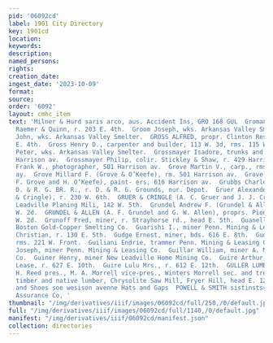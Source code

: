 ```yaml
---
pid: '06092cd'
label: 1901 City Directory
key: 1901cd
location: 
keywords: 
description: 
named_persons: 
rights: 
creation_date: 
ingest_date: '2023-10-09'
format: 
source: 
order: '6092'
layout: cmhc_item
text: 'Milner & Hurd saris arco, aus. Accident Ins, GRO 168 GUL  Groman Edward, painter
  Raemer & Quinn, r. 203 E. 4th.  Groom Joseph, wks. Arkansas Valley Smelter.  Groskey
  John, wks. Arkansas Valley Smelter.  GROSS ALFRED, propr. Clinton Restaurant, 108
  E. 4th.  Gross Henry D., carpenter and builder, 113 W. 3d, rms. 115 W. 4th.  Gross
  Peter, wks. Arkansas Valley Smelter.  Grossmayer Isadore, trunks and notions, 429
  Harrison av.  Grossmayer Philip, colir. Stickley & Shaw, r. 429 Harri- son av.  Grove
  Frank W., photographer, 501 Harrison av.  Grove Martin V., carp., rms. 122 Harrison
  ay.  Grove Millard F. (Grove & O’Keefe), rm. 501 Harrison av.  Grove & O’Keefe (M.
  F. Grove and H. O’Keefe), paint- ers, 616 Harrison av.  Grubbs Charles, tel. operator
  D. & R. G. BR. R., r. D. & R. G. Grounds, nur. Depot.  Gruer Alexander C. (Gruer
  & Cringle), r. 230 W. 6th.  GRUER & CRINGLE (A. C. Gruer and J. J. Cringle), proprs.
  Leadville Planing Mili, 142 W. 5th.  Grundel Andrew F. (Grundel & Allen), r. 118
  W. 2d.  GRUNDEL & ALLEN (A. F. Grundel and G. W. Allen), proprs. Pioneer Club, 118
  W. 2d.  Grunoff Fred, miner, r. Strayhorse rd., head E. 5th.  Guanella Luigi, lab.
  Boston Gold-Copper Smelting Co.  Guarishi I., miner Penn. Mining & Leasing Co.  Gude
  Christian, r. 130 E. 5th.  Gudge Ernest, miner, bds. 616 E. 8th.  Gudnic Martin,
  rms. 221 W. Front.  Guiliani Endrie, trammer Penn. Mining & Leasing Co.  Guiliani
  Joseph, miner Penn. Mining & Leasing Co.  Guillar William, miner A. M. W. Mining
  Co.  Guiner Henry, miner New Leadville Home Mining Co.  Guire Arthur, engineer Chippewa
  Lease, r. 627 E. 10th.  Guire Lulu Mrs., r. 612 E. 12th.  GULLER LUMBER CO., A.
  H. Reed pres., M. A. Morrell vice-pres., Winters Morrell sec. and treas., mining
  timber and native lumber, Chrysolite Saw Mill, Fryer Hill, head E. 12th.  Boots
  and Shoes soe wesison avenne Hats and Gaps  POWELL & SMITH sistinsts». Northern
  Assurance Co, '
thumbnail: "/img/derivatives/iiif/images/06092cd/full/250,/0/default.jpg"
full: "/img/derivatives/iiif/images/06092cd/full/1140,/0/default.jpg"
manifest: "/img/derivatives/iiif/06092cd/manifest.json"
collection: directories
---
```

